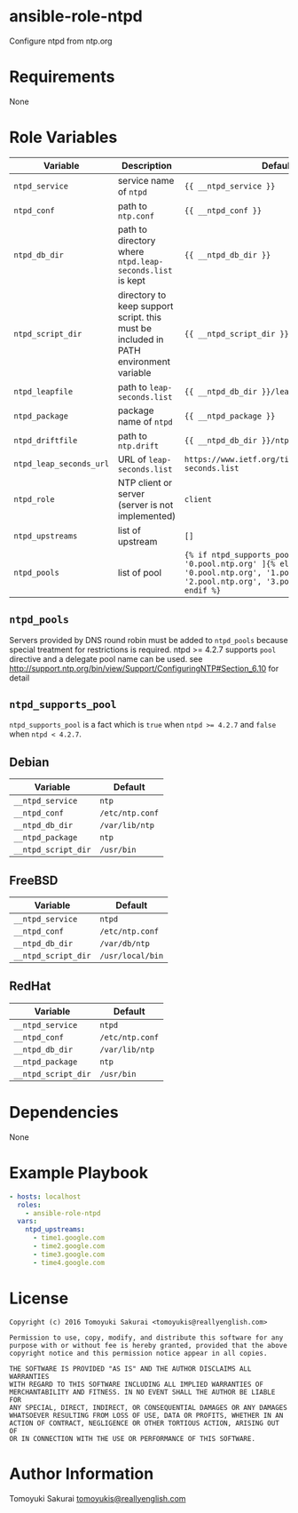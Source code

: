 # ansible-role-ntpd

Configure ntpd from ntp.org

# Requirements

None

# Role Variables

| Variable | Description | Default |
|----------|-------------|---------|
| `ntpd_service` | service name of `ntpd` | `{{ __ntpd_service }}` |
| `ntpd_conf` | path to `ntp.conf` | `{{ __ntpd_conf }}` |
| `ntpd_db_dir` | path to directory where `ntpd.leap-seconds.list` is kept | `{{ __ntpd_db_dir }}` |
| `ntpd_script_dir` | directory to keep support script. this must be included in PATH environment variable | `{{ __ntpd_script_dir }}` |
| `ntpd_leapfile` | path to `leap-seconds.list` | `{{ __ntpd_db_dir }}/leap-seconds.list` |
| `ntpd_package` | package name of `ntpd` | `{{ __ntpd_package }}` |
| `ntpd_driftfile` | path to `ntp.drift` | `{{ __ntpd_db_dir }}/ntp.drift` |
| `ntpd_leap_seconds_url` | URL of `leap-seconds.list` | `https://www.ietf.org/timezones/data/leap-seconds.list` |
| `ntpd_role` | NTP client or server (server is not implemented) | `client` |
| `ntpd_upstreams` | list of upstream | `[]` |
| `ntpd_pools` | list of pool | `{% if ntpd_supports_pool %}[ '0.pool.ntp.org' ]{% else %}[ '0.pool.ntp.org', '1.pool.ntp.org', '2.pool.ntp.org', '3.pool.ntp.org' ]{% endif %}` |

## `ntpd_pools`

Servers provided by DNS round robin must be added to `ntpd_pools` because
special treatment for restrictions is required.  ntpd >= 4.2.7 supports `pool`
directive and a delegate pool name can be used.  see
http://support.ntp.org/bin/view/Support/ConfiguringNTP#Section_6.10 for detail

## `ntpd_supports_pool`

`ntpd_supports_pool` is a fact which is `true` when `ntpd >= 4.2.7` and
`false` when `ntpd < 4.2.7`.

## Debian

| Variable | Default |
|----------|---------|
| `__ntpd_service` | `ntp` |
| `__ntpd_conf` | `/etc/ntp.conf` |
| `__ntpd_db_dir` | `/var/lib/ntp` |
| `__ntpd_package` | `ntp` |
| `__ntpd_script_dir` | `/usr/bin` |

## FreeBSD

| Variable | Default |
|----------|---------|
| `__ntpd_service` | `ntpd` |
| `__ntpd_conf` | `/etc/ntp.conf` |
| `__ntpd_db_dir` | `/var/db/ntp` |
| `__ntpd_script_dir` | `/usr/local/bin` |

## RedHat

| Variable | Default |
|----------|---------|
| `__ntpd_service` | `ntpd` |
| `__ntpd_conf` | `/etc/ntp.conf` |
| `__ntpd_db_dir` | `/var/lib/ntp` |
| `__ntpd_package` | `ntp` |
| `__ntpd_script_dir` | `/usr/bin` |

# Dependencies

None

# Example Playbook

```yaml
- hosts: localhost
  roles:
    - ansible-role-ntpd
  vars:
    ntpd_upstreams:
      - time1.google.com
      - time2.google.com
      - time3.google.com
      - time4.google.com
```

# License

```
Copyright (c) 2016 Tomoyuki Sakurai <tomoyukis@reallyenglish.com>

Permission to use, copy, modify, and distribute this software for any
purpose with or without fee is hereby granted, provided that the above
copyright notice and this permission notice appear in all copies.

THE SOFTWARE IS PROVIDED "AS IS" AND THE AUTHOR DISCLAIMS ALL WARRANTIES
WITH REGARD TO THIS SOFTWARE INCLUDING ALL IMPLIED WARRANTIES OF
MERCHANTABILITY AND FITNESS. IN NO EVENT SHALL THE AUTHOR BE LIABLE FOR
ANY SPECIAL, DIRECT, INDIRECT, OR CONSEQUENTIAL DAMAGES OR ANY DAMAGES
WHATSOEVER RESULTING FROM LOSS OF USE, DATA OR PROFITS, WHETHER IN AN
ACTION OF CONTRACT, NEGLIGENCE OR OTHER TORTIOUS ACTION, ARISING OUT OF
OR IN CONNECTION WITH THE USE OR PERFORMANCE OF THIS SOFTWARE.
```

# Author Information

Tomoyuki Sakurai <tomoyukis@reallyenglish.com>

